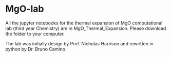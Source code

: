 # MgO-lab

All the jupyter notebooks for the thermal expansion of MgO computational lab (third year Chemistry) are in MgO_Thermal_Expansion. Please download the folder to your computer.

The lab was initially design by Prof. Nicholas Harrison and rewritten in python by Dr. Bruno Camino.
